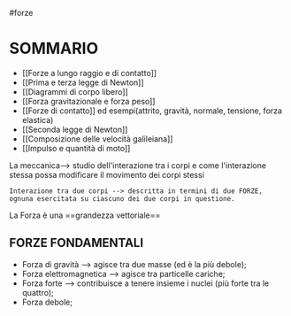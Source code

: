 #forze  
# SOMMARIO
- [[Forze a lungo raggio e di contatto]]
- [[Prima e terza legge di Newton]]
- [[Diagrammi di corpo libero]]
- [[Forza gravitazionale e forza peso]]
- [[Forze di contatto]] ed esempi(attrito, gravità, normale, tensione, forza elastica)
- [[Seconda legge di Newton]]
- [[Composizione delle velocità galileiana]]
- [[Impulso e quantità di moto]]

La meccanica--> studio dell'interazione tra i corpi e come l'interazione stessa possa modificare il movimento dei corpi stessi

	Interazione tra due corpi --> descritta in termini di due FORZE, 
	ognuna esercitata su ciascuno dei due corpi in questione.

La Forza è una ==grandezza vettoriale==

## FORZE FONDAMENTALI

- Forza di gravità --> agisce tra due masse (ed è la più debole);
- Forza elettromagnetica --> agisce tra particelle cariche;
- Forza forte --> contribuisce a tenere insieme i nuclei (più forte tra le quattro);
- Forza debole;




